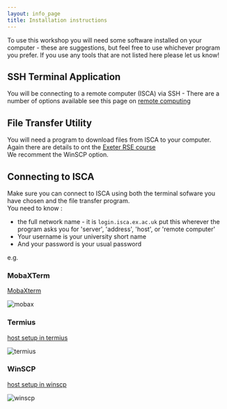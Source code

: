 ```yaml
---
layout: info_page
title: Installation instructions
---
```


To use this workshop you will need some software installed on your computer - these are suggestions, but feel free to use whichever program you prefer. If you use any tools that are not listed here please let us know!

## SSH Terminal Application

You will be connecting to a remote computer (ISCA) via SSH - There are a number of options available see this page on [remote computing](../02_remote_computing)

## File Transfer Utility

You will need a program to download files from ISCA to your computer.
Again there are details to ont the [Exeter RSE course](https://uniexeterrse.github.io/intro-to-isca/04_file_transfer/index.html)  
We recomment the WinSCP option.

## Connecting to ISCA

Make sure you can connect to ISCA using both the terminal sofware you have chosen and the file transfer program.  
You need to know :  

- the full network name - it is `login.isca.ex.ac.uk`  put this wherever the program asks you for 'server', 'address', 'host', or 'remote computer'  
- Your username is your university short name
- And your password is your usual password

e.g.

### MobaXTerm

[MobaXterm](https://mobaxterm.mobatek.net/documentation.html#1_2)  

![mobax](../images/setup-01.png)

### Termius

[host setup in termius](https://support.termius.com/hc/en-us/articles/4401863615641-Hosts)  

![termius](../images/setup-02.png)

### WinSCP

[host setup in winscp](https://winscp.net/eng/docs/guide_connect)

![winscp](../images/setup-03.png)
